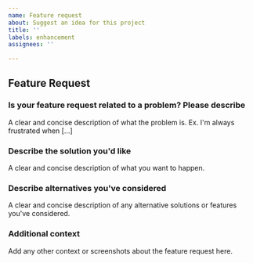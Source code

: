 ```yaml
---
name: Feature request
about: Suggest an idea for this project
title: ''
labels: enhancement
assignees: ''

---
```

## Feature Request
### Is your feature request related to a problem? Please describe
A clear and concise description of what the problem is. Ex. I'm always frustrated when [...]
<!--- Put your text below this line -->

### Describe the solution you'd like
A clear and concise description of what you want to happen.
<!--- Put your text below this line -->

### Describe alternatives you've considered
A clear and concise description of any alternative solutions or features you've considered.
<!--- Put your text below this line -->

### Additional context
Add any other context or screenshots about the feature request here.
<!--- Put your text below this line -->
